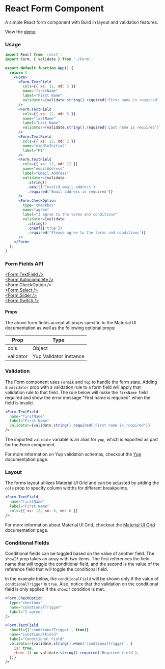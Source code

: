 # React Form Component

A simple React form component with Build in layout and validation features.

View the [demo](https://alaneicker1975.github.io/ReactForm/).

### Usage

```jsx
import React from 'react';
import Form, { validate } from './Form';

export default function App() {
  return (
    <Form>
      <Form.TextField
        cols={{ xs: 12, md: 5 }}
        name="firstName"
        label="First Name"
        validator={validate.string().required('First name is required')}
      />
      <Form.TextField
        cols={{ xs: 12, md: 5 }}
        name="lastName"
        label="Last Name"
        validator={validate.string().required('Last name is required')}
      />
      <Form.TextField
        cols={{ xs: 12, md: 2 }}
        name="middleInitial"
        label="MI"
      />
      <Form.TextField
        cols={{ xs: 12, md: 12 }}
        name="emailAddress"
        label="Email Address"
        validator={validate
          .string()
          .email('Invalid email address')
          .required('Email address is required')}
      />
      <Form.CheckOption
        type="checkbox"
        name="agree"
        label="I agree to the terms and conditions"
        validator={validate
          .string()
          .oneOf(['true'])
          .required('Please agree to the terms and conditions')}
      />
    </Form>
  );
}
```

### Form Fields API

[<Form.TextField />](https://mui.com/material-ui/react-text-field/)\
[<Form.Autocomplete />](https://mui.com/material-ui/react-autocomplete/)\
<Form.CheckOption />\
[<Form.Select />](https://mui.com/material-ui/react-select/)\
[<Form.Slider />](https://mui.com/material-ui/react-slider/)\
[<Form.Switch />](https://mui.com/material-ui/react-switch/)

#### Props

The above form fields accept all props specific to the Material UI documentation as well as the following optional props:

| Prop      | Type                   |
| --------- | ---------------------- |
| cols      | Object                 |
| validator | Yup Validator Instance |

### Validation

The Form component uses `Formik` and `Yup` to handle the form state. Adding a `validator` prop with a validation rule to a form field will apply that validation rule to that field. The rule below will make the `firsName `field required and show the error message "First name is required" when the field is invalid.

```jsx
<Form.TextField
  name="firstName"
  label="First Name"
  validator={validate.string().required('First name is required')}
/>
```

The imported `validate` variable is an alias for `yup`, which is exported as part for the Form component.

For more information on Yup validation schemas, checkout the [Yup](https://github.com/jquense/yup) documentation page.

### Layout

The forms layout utilizes Material UI Grid and can be adjusted by adding the `cols` prop to specify column widths for different breakpoints.

```jsx
<Form.TextField
  name="firstName"
  label="First Name"
  cols={{ xs: 12, sm: 6, md: 6 }}
/>
```

For more information about Material UI Grid, checkout the [Material UI Grid](https://v4.mui.com/components/grid/) documentation page.

### Conditional Fields

Conditional fields can be toggled based on the value of another field. The `showIf` prop takes an array with two items. The first references the field name that will toggle the conditional field, and the second is the value of the reference field that will toggle the conditional field.

In the example below, the `condtionalField` will be shown only if the value of `condtionalTrigger` is `true`. Also, notice that the validation on the conditional field is only applied if the `showIf` condition is met.

```jsx
<Form.CheckOption
  type="checkbox"
  name="condtionalTrigger"
  label="I agree"
/>

<Form.TextField
  showIf={['condtionalTrigger', true]}
  name="condtionalField"
  label="Conditional Field"
  validator={validate.string().when('condtionalTrigger', {
    is: true,
    then: () => validate.string().required('Required field'),
  })}
/>
```
